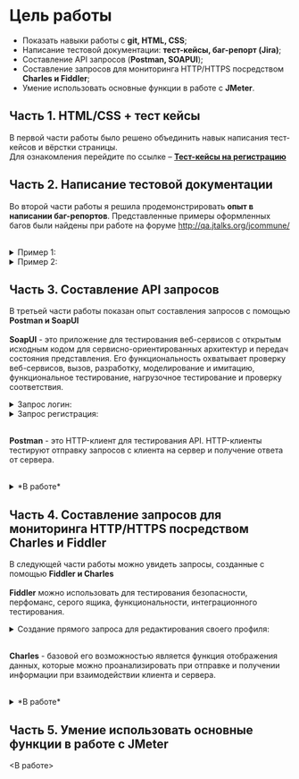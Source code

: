 # Цель работы
- Показать навыки работы с **git, HTML, CSS**;
- Написание тестовой документации: **тест-кейсы, баг-репорт (Jira)**;
- Составление API запросов (**Postman, SOAPUI**);
- Составление запросов для мониторинга HTTP/HTTPS посредством **Charles и Fiddler**;
- Умение использовать основные функции в работе с **JMeter**.

## Часть 1. HTML/CSS + тест кейсы 
В первой части работы было решено объединить навык написания тест-кейсов и вёрстки страницы.<br>
Для ознакомления перейдите по ссылке – [**Тест-кейсы на регистрацию**](https://chirkinaaleksandra.github.io/portfolio/)

## Часть 2. Написание тестовой документации
Во второй части работы я решила продемонстрировать **опыт в написании баг-репортов**. Представленные примеры оформленных багов были найдены при работе на форуме http://qa.jtalks.org/jcommune/<br><br>
<details><summary>Пример 1:</summary>

   ![Пример 1](https://raw.githubusercontent.com/ChirkinaAleksandra/portfolio/main/image/%D0%91%D0%B0%D0%B3-%D1%80%D0%B5%D0%BF%D0%BE%D1%80%D1%82%201.jpg)

</details>

<details><summary>Пример 2:</summary>

   ![Пример 2](https://raw.githubusercontent.com/ChirkinaAleksandra/portfolio/main/image/%D0%91%D0%B0%D0%B3-%D1%80%D0%B5%D0%BF%D0%BE%D1%80%D1%82%202.jpg)

</details>

## Часть 3.  Составление API запросов
В третьей части работы показан опыт составления запросов с помощью **Postman и SoapUI**<br><br>
**SoapUI** - это приложение для тестирования веб-сервисов с открытым исходным кодом для сервисно-ориентированных архитектур и передач состояния представления.
Его функциональность охватывает проверку веб-сервисов, вызов, разработку, моделирование и имитацию, функциональное тестирование, нагрузочное тестирование и проверку соответствия.<br>
<details><summary>Запрос логин:</summary>

   ![Запрос логин](https://raw.githubusercontent.com/ChirkinaAleksandra/portfolio/main/image/SOAP%20UI%20запрос%20логин.png)

</details>

<details><summary>Запрос регистрация:</summary>

   ![Запрос регистрация](https://raw.githubusercontent.com/ChirkinaAleksandra/portfolio/main/image/SOAP%20UI%20запрос%20регистрация.png)

</details>
<br>

**Postman** - это HTTP-клиент для тестирования API. HTTP-клиенты тестируют отправку запросов с клиента на сервер и получение ответа от сервера.<br><br>
<details><summary>*В работе*</summary>

   ![Запрос](ссылка)

</details>

## Часть 4. Составление запросов для мониторинга HTTP/HTTPS посредством Charles и Fiddler
В следующей части работы можно увидеть запросы, созданные с помощью **Fiddler и Charles**<br><br>
**Fiddler** можно использовать для тестирования безопасности, перфоманс, серого ящика, функциональности, интеграционного тестирования.
<br>
<details><summary>Создание прямого запроса для редактирования своего профиля:</summary>

   ![Запрос профиля](https://raw.githubusercontent.com/ChirkinaAleksandra/portfolio/main/image/Fiddler.png)

</details><br>

**Charles** - базовой его возможностью является функция отображения данных, которые можно проанализировать при отправке и получении информации при взаимодействии клиента и сервера. <br><br>
<details><summary>*В работе*</summary>

   ![Запрос](ссылка)

</details>

## Часть 5. Умение использовать основные функции в работе с JMeter
<В работе>
